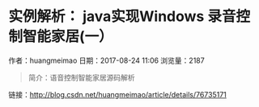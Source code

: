 # 实例解析： java实现Windows 录音控制智能家居(一）
作者：huangmeimao
日期：2017-08-24 11:06
浏览量：2187
> 简介：语音控制智能家居源码解析

 链接：http://blog.csdn.net/huangmeimao/article/details/76735171

